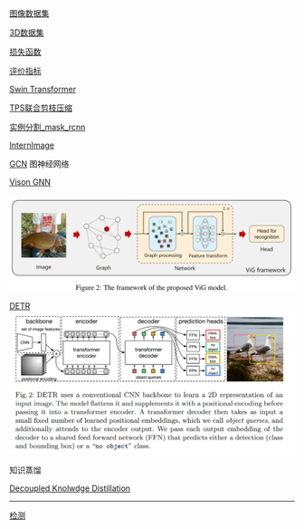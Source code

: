  [图像数据集](./数据集.md)

[3D数据集](./3D数据集.md)



[损失函数](./损失函数.md)

[评价指标](./评价指标.md)



[Swin Transformer](./Swin_Transformer.md)

[TPS联合剪枝压缩](./TPS联合剪枝压缩.md)



[实例分割_mask_rcnn](./实例分割_mask_rcnn.md)

[InternImage](./InternImage.md)



[GCN](./GCN.md) 图神经网络

[Vison GNN](./Vision_GNN.md)

![image-20230722115855599](https://raw.githubusercontent.com/Overmind7/images/main/img/image-20230722115855599.png)



[DETR](./DETR.md)![image-20230722113841803](https://raw.githubusercontent.com/Overmind7/images/main/img/image-20230722113841803.png)



知识蒸馏

[Decoupled Knolwdge Distillation](./Decoupled-Knolwdge-Distillation.md)



----------------

[检测](./检测.md)
